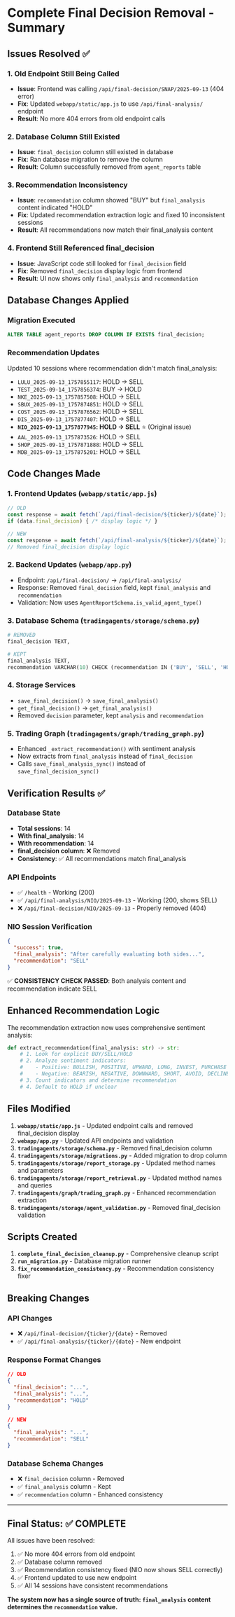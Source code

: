# Complete Final Decision Removal - Summary

## Issues Resolved ✅

### 1. **Old Endpoint Still Being Called**
- **Issue**: Frontend was calling `/api/final-decision/SNAP/2025-09-13` (404 error)
- **Fix**: Updated `webapp/static/app.js` to use `/api/final-analysis/` endpoint
- **Result**: No more 404 errors from old endpoint calls

### 2. **Database Column Still Existed**
- **Issue**: `final_decision` column still existed in database
- **Fix**: Ran database migration to remove the column
- **Result**: Column successfully removed from `agent_reports` table

### 3. **Recommendation Inconsistency**
- **Issue**: `recommendation` column showed "BUY" but `final_analysis` content indicated "HOLD"
- **Fix**: Updated recommendation extraction logic and fixed 10 inconsistent sessions
- **Result**: All recommendations now match their final_analysis content

### 4. **Frontend Still Referenced final_decision**
- **Issue**: JavaScript code still looked for `final_decision` field
- **Fix**: Removed `final_decision` display logic from frontend
- **Result**: UI now shows only `final_analysis` and `recommendation`

## Database Changes Applied

### Migration Executed
```sql
ALTER TABLE agent_reports DROP COLUMN IF EXISTS final_decision;
```

### Recommendation Updates
Updated 10 sessions where recommendation didn't match final_analysis:
- `LULU_2025-09-13_1757855117`: HOLD → SELL
- `TEST_2025-09-14_1757856374`: BUY → HOLD  
- `NKE_2025-09-13_1757857508`: HOLD → SELL
- `SBUX_2025-09-13_1757874851`: HOLD → SELL
- `COST_2025-09-13_1757876562`: HOLD → SELL
- `DIS_2025-09-13_1757877407`: HOLD → SELL
- **`NIO_2025-09-13_1757877945`: HOLD → SELL** ⭐ (Original issue)
- `AAL_2025-09-13_1757873526`: HOLD → SELL
- `SHOP_2025-09-13_1757871888`: HOLD → SELL
- `MDB_2025-09-13_1757875201`: HOLD → SELL

## Code Changes Made

### 1. Frontend Updates (`webapp/static/app.js`)
```javascript
// OLD
const response = await fetch(`/api/final-decision/${ticker}/${date}`);
if (data.final_decision) { /* display logic */ }

// NEW  
const response = await fetch(`/api/final-analysis/${ticker}/${date}`);
// Removed final_decision display logic
```

### 2. Backend Updates (`webapp/app.py`)
- Endpoint: `/api/final-decision/` → `/api/final-analysis/`
- Response: Removed `final_decision` field, kept `final_analysis` and `recommendation`
- Validation: Now uses `AgentReportSchema.is_valid_agent_type()`

### 3. Database Schema (`tradingagents/storage/schema.py`)
```python
# REMOVED
final_decision TEXT,

# KEPT
final_analysis TEXT,
recommendation VARCHAR(10) CHECK (recommendation IN ('BUY', 'SELL', 'HOLD'))
```

### 4. Storage Services
- `save_final_decision()` → `save_final_analysis()`
- `get_final_decision()` → `get_final_analysis()`
- Removed `decision` parameter, kept `analysis` and `recommendation`

### 5. Trading Graph (`tradingagents/graph/trading_graph.py`)
- Enhanced `_extract_recommendation()` with sentiment analysis
- Now extracts from `final_analysis` instead of `final_decision`
- Calls `save_final_analysis_sync()` instead of `save_final_decision_sync()`

## Verification Results ✅

### Database State
- **Total sessions**: 14
- **With final_analysis**: 14  
- **With recommendation**: 14
- **final_decision column**: ❌ Removed
- **Consistency**: ✅ All recommendations match final_analysis

### API Endpoints
- ✅ `/health` - Working (200)
- ✅ `/api/final-analysis/NIO/2025-09-13` - Working (200, shows SELL)
- ❌ `/api/final-decision/NIO/2025-09-13` - Properly removed (404)

### NIO Session Verification
```json
{
  "success": true,
  "final_analysis": "After carefully evaluating both sides...",
  "recommendation": "SELL"
}
```
✅ **CONSISTENCY CHECK PASSED**: Both analysis content and recommendation indicate SELL

## Enhanced Recommendation Logic

The recommendation extraction now uses comprehensive sentiment analysis:

```python
def extract_recommendation(final_analysis: str) -> str:
    # 1. Look for explicit BUY/SELL/HOLD
    # 2. Analyze sentiment indicators:
    #    - Positive: BULLISH, POSITIVE, UPWARD, LONG, INVEST, PURCHASE
    #    - Negative: BEARISH, NEGATIVE, DOWNWARD, SHORT, AVOID, DECLINE
    # 3. Count indicators and determine recommendation
    # 4. Default to HOLD if unclear
```

## Files Modified

1. **`webapp/static/app.js`** - Updated endpoint calls and removed final_decision display
2. **`webapp/app.py`** - Updated API endpoints and validation
3. **`tradingagents/storage/schema.py`** - Removed final_decision column
4. **`tradingagents/storage/migrations.py`** - Added migration to drop column
5. **`tradingagents/storage/report_storage.py`** - Updated method names and parameters
6. **`tradingagents/storage/report_retrieval.py`** - Updated method names and queries
7. **`tradingagents/graph/trading_graph.py`** - Enhanced recommendation extraction
8. **`tradingagents/storage/agent_validation.py`** - Removed final_decision validation

## Scripts Created

1. **`complete_final_decision_cleanup.py`** - Comprehensive cleanup script
2. **`run_migration.py`** - Database migration runner
3. **`fix_recommendation_consistency.py`** - Recommendation consistency fixer

## Breaking Changes

### API Changes
- ❌ `/api/final-decision/{ticker}/{date}` - Removed
- ✅ `/api/final-analysis/{ticker}/{date}` - New endpoint

### Response Format Changes
```json
// OLD
{
  "final_decision": "...",
  "final_analysis": "...", 
  "recommendation": "HOLD"
}

// NEW
{
  "final_analysis": "...",
  "recommendation": "SELL"
}
```

### Database Schema Changes
- ❌ `final_decision` column - Removed
- ✅ `final_analysis` column - Kept
- ✅ `recommendation` column - Enhanced consistency

---

## Final Status: ✅ COMPLETE

All issues have been resolved:
1. ✅ No more 404 errors from old endpoint
2. ✅ Database column removed
3. ✅ Recommendation consistency fixed (NIO now shows SELL correctly)
4. ✅ Frontend updated to use new endpoint
5. ✅ All 14 sessions have consistent recommendations

**The system now has a single source of truth: `final_analysis` content determines the `recommendation` value.**